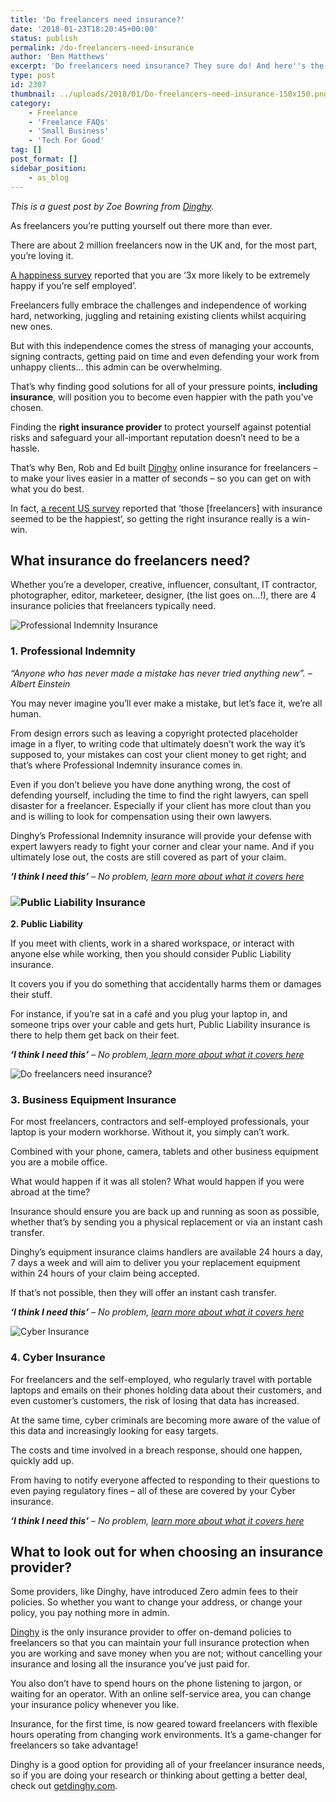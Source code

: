 ```yaml
---
title: 'Do freelancers need insurance?'
date: '2018-01-23T18:20:45+00:00'
status: publish
permalink: /do-freelancers-need-insurance
author: 'Ben Matthews'
excerpt: 'Do freelancers need insurance? They sure do! And here''s the guide to exactly what freelance insurance you need and where to get it from.'
type: post
id: 2307
thumbnail: ../uploads/2018/01/Do-freelancers-need-insurance-150x150.png
category:
    - Freelance
    - 'Freelance FAQs'
    - 'Small Business'
    - 'Tech For Good'
tag: []
post_format: []
sidebar_position:
    - as_blog
---
```

*This is a guest post by Zoe Bowring from [<span style="font-weight: 400;">Dinghy</span>](http://bit.ly/bendinghy).*

<span style="font-weight: 400;">As freelancers you’re putting yourself out there more than ever. </span>

<span style="font-weight: 400;">There are about 2 million freelancers now in the UK and, for the most part, you’re loving it. </span>

<span style="font-weight: 400;">[A happiness survey](https://www.a-connect.com/acknowledge/happiness-survey/) reported </span><span style="font-weight: 400;">that you are ‘3x more likely to be extremely happy if you’re self employed’. </span>

<span style="font-weight: 400;">Freelancers fully embrace the challenges and independence of working hard, networking, juggling and retaining existing clients whilst acquiring new ones. </span>

<span style="font-weight: 400;">But with this independence comes the stress of managing your accounts, signing contracts, getting paid on time and even defending your work from unhappy clients… this admin can be overwhelming. </span>

<span style="font-weight: 400;">That’s why finding good solutions for all of your pressure points, </span>**including insurance**<span style="font-weight: 400;">, will position you to become even happier with the path you’ve chosen. </span>

<span style="font-weight: 400;">Finding the </span>**right insurance provider**<span style="font-weight: 400;"> to protect yourself against potential risks and safeguard your all-important reputation doesn’t need to be a hassle. </span>

<span style="font-weight: 400;">That’s why Ben, Rob and Ed built </span>[<span style="font-weight: 400;">Dinghy</span>](http://bit.ly/bendinghy)<span style="font-weight: 400;"> online insurance for freelancers – to make your lives easier in a matter of seconds – so you can get on with what you do best. </span>

<span style="font-weight: 400;">In fact, [a recent US survey](https://cakeandarrow.com) reported that ‘those \[freelancers\] with insurance seemed to be the happiest’,</span> <span style="font-weight: 400;">so getting the right insurance really is a win-win.</span>

**What insurance do freelancers need?**
---------------------------------------

<span style="font-weight: 400;">Whether you’re a developer, creative, influencer, consultant, IT contractor, photographer, editor, marketeer, designer, (the list goes on…!), there are 4 insurance policies that freelancers typically need.</span>

![Professional Indemnity Insurance](../uploads/2018/01/Professional-Indemnity-Insurance.png)

### **1. Professional Indemnity**

*<span style="font-weight: 400;">“Anyone who has never made a mistake has never tried anything new”. – Albert Einstein </span>*

<span style="font-weight: 400;">You may never imagine you’ll ever make a mistake, but let’s face it, we’re all human. </span>

<span style="font-weight: 400;">From design errors such as leaving a copyright protected placeholder image in a flyer, to writing code that ultimately doesn’t work the way it’s supposed to, your mistakes can cost your client money to get right; and that’s where Professional Indemnity insurance comes in. </span>

<span style="font-weight: 400;">Even if you don’t believe you have done anything wrong, the cost of defending yourself, including the time to find the right lawyers, can spell disaster for a freelancer. Especially if your client has more clout than you and is willing to look for compensation using their own lawyers. </span>

<span style="font-weight: 400;">Dinghy’s Professional Indemnity insurance will provide your defense with expert lawyers ready to fight your corner and clear your name. And if you ultimately lose out, the costs are still covered as part of your claim. </span>

*<span style="font-weight: 400;">**‘I think I need this’** – No problem, </span>[<span style="font-weight: 400;">learn more about what it covers here</span>](http://bit.ly/bendinghy)*

### ![Public Liability Insurance](../uploads/2018/01/Public-Liability-Insurance.png)  
**2. Public Liability**

<span style="font-weight: 400;">If you meet with clients, work in a shared workspace, or interact with anyone else while working, then you should consider Public Liability insurance. </span>

<span style="font-weight: 400;">It covers you if you do something that accidentally harms them or damages their stuff. </span>

<span style="font-weight: 400;">For instance, if you’re sat in a café and you plug your laptop in, and someone trips over your cable and gets hurt, Public Liability insurance is there to help them get back on their feet.</span>

*<span style="font-weight: 400;">**‘I think I need this’** – No problem,</span>[<span style="font-weight: 400;"> learn more about what it covers here</span>](http://bit.ly/bendinghy)*

![Do freelancers need insurance?](../uploads/2018/01/Do-freelancers-need-insurance.png)

### **3. Business Equipment Insurance**

<span style="font-weight: 400;">For most freelancers, contractors and self-employed professionals, your laptop is your modern workhorse. Without it, you simply can’t work. </span>

<span style="font-weight: 400;">Combined with your phone, camera, tablets and other business equipment you are a mobile office. </span>

<span style="font-weight: 400;">What would happen if it was all stolen? What would happen if you were abroad at the time? </span>

<span style="font-weight: 400;">Insurance should ensure you are back up and running as soon as possible, whether that’s by sending you a physical replacement or via an instant cash transfer. </span>

<span style="font-weight: 400;">Dinghy’s equipment insurance claims handlers are available 24 hours a day, 7 days a week and will aim to deliver you your replacement equipment within 24 hours of your claim being accepted.</span>

<span style="font-weight: 400;">If that’s not possible, then they will offer an instant cash transfer. </span>

*<span style="font-weight: 400;">**‘I think I need this’** – No problem, </span>[<span style="font-weight: 400;">learn more about what it covers here</span>](http://bit.ly/bendinghy)*

![Cyber Insurance](../uploads/2018/01/Cyber-Insurance.png)

### **4. Cyber Insurance**

<span style="font-weight: 400;">For freelancers and the self-employed, who regularly travel with portable laptops and emails on their phones holding data about their customers, and even customer’s customers, the risk of losing that data has increased. </span>

<span style="font-weight: 400;">At the same time, cyber criminals are becoming more aware of the value of this data and increasingly looking for easy targets. </span>

<span style="font-weight: 400;">The costs and time involved in a breach response, should one happen, quickly add up. </span>

<span style="font-weight: 400;">From having to notify everyone affected to responding to their questions to even paying regulatory fines – all of these are covered by your Cyber insurance.</span>

*<span style="font-weight: 400;">**‘I think I need this’** – No problem, </span>[<span style="font-weight: 400;">learn more about what it covers here</span>](http://bit.ly/bendinghy)*

**What to look out for when choosing an insurance provider?**
-------------------------------------------------------------

<span style="font-weight: 400;">Some providers, like Dinghy, have introduced Zero admin fees to their policies. So whether you want to change your address, or change your policy, you pay nothing more in admin. </span>

[<span style="font-weight: 400;">Dinghy</span>](http://bit.ly/bendinghy)<span style="font-weight: 400;"> is the only insurance provider to offer on-demand policies to freelancers so that you can maintain your full insurance protection when you are working and save money when you are not; without cancelling your insurance and losing all the insurance you’ve just paid for. </span>

<span style="font-weight: 400;">You also don’t have to spend hours on the phone listening to jargon, or waiting for an operator. With an online self-service area, you can change your insurance policy whenever you like. </span>

<span style="font-weight: 400;">Insurance, for the first time, is now geared toward freelancers with flexible hours operating from changing work environments. It’s a game-changer for freelancers so take advantage! </span>

<span style="font-weight: 400;">Dinghy is a good option for providing all of your freelancer insurance needs, so if you are doing your research or thinking about getting a better deal, check out </span>[<span style="font-weight: 400;">getdinghy.com</span>](http://bit.ly/bendinghy)<span style="font-weight: 400;">.</span>